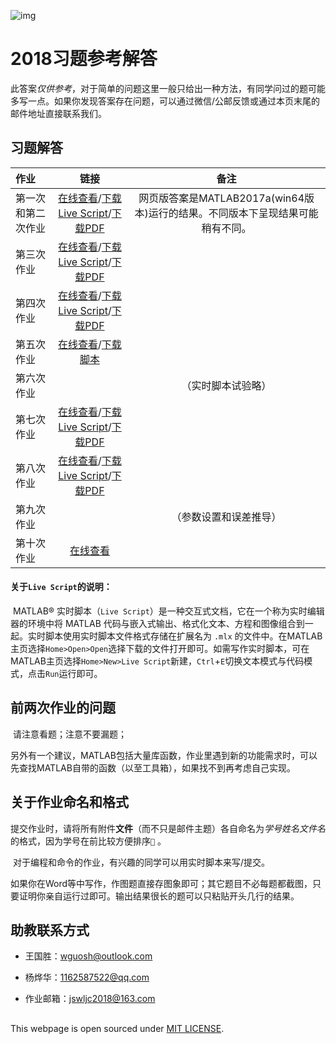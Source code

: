 ![img](http://course.bnu.edu.cn/course/jswl/images/design_01.gif)

# 2018习题参考解答

​	此答案*仅供参考*，对于简单的问题这里一般只给出一种方法，有同学问过的题可能多写一点。如果你发现答案存在问题，可以通过微信/公邮反馈或通过本页末尾的邮件地址直接联系我们。

## 习题解答

| 作业        |                    链接                    | 备注 |
| :-------- | :-: |:--------------------------------------: |
| 第一次和第二次作业 | [在线查看](https://wang-guosheng.github.io/CompPhyExs/ex1ex2.html)/[下载Live Script](https://wang-guosheng.github.io/CompPhyExs/ex1ex2.mlx)/[下载PDF](https://wang-guosheng.github.io/CompPhyExs/ex1ex2.pdf) |网页版答案是MATLAB2017a(win64版本)运行的结果。不同版本下呈现结果可能稍有不同。|
| 第三次作业     | [在线查看](https://wang-guosheng.github.io/CompPhyExs/ex3.html)/[下载Live Script](https://wang-guosheng.github.io/CompPhyExs/ex3.mlx)/[下载PDF](https://wang-guosheng.github.io/CompPhyExs/ex3.pdf) ||
| 第四次作业     | [在线查看](https://wang-guosheng.github.io/CompPhyExs/ex4.html)/[下载Live Script](https://wang-guosheng.github.io/CompPhyExs/ex4.mlx)/[下载PDF](https://wang-guosheng.github.io/CompPhyExs/ex4.pdf) ||
| 第五次作业 | [在线查看](https://wang-guosheng.github.io/CompPhyExs/ex5.html)/[下载脚本](https://wang-guosheng.github.io/CompPhyExs/ex5.m) ||
| 第六次作业 |  |（实时脚本试验略）|
| 第七次作业 | [在线查看](https://wang-guosheng.github.io/CompPhyExs/ex7display.html)/[下载Live Script](https://wang-guosheng.github.io/CompPhyExs/ex7.mlx)/[下载PDF](https://wang-guosheng.github.io/CompPhyExs/ex7.pdf) ||
| 第八次作业 | [在线查看](https://wang-guosheng.github.io/CompPhyExs/ex8display.html)/[下载Live Script](https://wang-guosheng.github.io/CompPhyExs/ex8.mlx)/[下载PDF](https://wang-guosheng.github.io/CompPhyExs/ex8.pdf) ||
| 第九次作业 |  |（参数设置和误差推导）|
| 第十次作业 | [在线查看](https://wang-guosheng.github.io/CompPhyExs/ex10.html) ||

#### 关于`Live Script`的说明：

​	MATLAB® 实时脚本（`Live Script`）是一种交互式文档，它在一个称为实时编辑器的环境中将 MATLAB 代码与嵌入式输出、格式化文本、方程和图像组合到一起。实时脚本使用实时脚本文件格式存储在扩展名为 `.mlx` 的文件中。在MATLAB主页选择`Home>Open>Open`选择下载的文件打开即可。如需写作实时脚本，可在MATLAB主页选择`Home>New>Live Script`新建，`Ctrl`+`E`切换文本模式与代码模式，点击`Run`运行即可。

## 前两次作业的问题

​	请注意看题；注意不要漏题；

​	另外有一个建议，MATLAB包括大量库函数，作业里遇到新的功能需求时，可以先查找MATLAB自带的函数（以至工具箱），如果找不到再考虑自己实现。

## 关于作业命名和格式

​	提交作业时，请将所有附件**文件**（而不只是邮件主题）各自命名为*学号姓名文件名*的格式，因为学号在前比较方便排序`👦` 。

​	对于编程和命令的作业，有兴趣的同学可以用实时脚本来写/提交。

​	如果你在Word等中写作，作图题直接存图象即可；其它题目不必每题都截图，只要证明你亲自运行过即可。输出结果很长的题可以只粘贴开头几行的结果。

## 助教联系方式

- 王国胜：<wguosh@outlook.com>

- 杨烨华：<1162587522@qq.com>

- 作业邮箱：<jswljc2018@163.com>

##  

This webpage is open sourced under [MIT LICENSE](https://wang-guosheng.github.io/CompPhyExs/LICENSE.html).